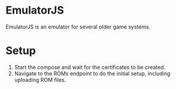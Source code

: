 # EmulatorJS

EmulatorJS is an emulator for several older game systems. 

# Setup

1. Start the compose and wait for the certificates to be created.
2. Navigate to the ROMs endpoint to do the initial setup, including uploading ROM files. 